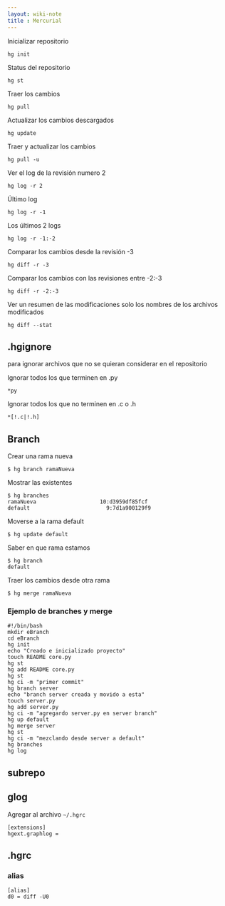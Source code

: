 ```yaml
--- 
layout: wiki-note
title : Mercurial
---
```


Inicializar repositorio

	hg init

Status del repositorio

	hg st

Traer los cambios

	hg pull

Actualizar los cambios descargados

	hg update

Traer y actualizar los cambios

	hg pull -u

Ver el log de la revisión numero 2

	hg log -r 2

Último log

	hg log -r -1

Los últimos 2 logs

	hg log -r -1:-2

Comparar los cambios desde la revisión -3

	hg diff -r -3

Comparar los cambios con las revisiones entre -2:-3

	hg diff -r -2:-3

Ver un resumen de las modificaciones solo los nombres de los archivos modificados

	hg diff --stat

## .hgignore
para ignorar archivos que no se quieran considerar en el repositorio

Ignorar todos los que terminen en .py

	*py

Ignorar todos los que no terminen en .c o .h

	*[!.c|!.h]

## Branch

Crear una rama nueva

	$ hg branch ramaNueva

Mostrar las existentes

	$ hg branches
	ramaNueva                    10:d3959df85fcf
	default                        9:7d1a900129f9

Moverse a la rama default

	$ hg update default

Saber en que rama estamos

	$ hg branch
	default

Traer los cambios desde otra rama

	$ hg merge ramaNueva

### Ejemplo de branches y merge

	#!/bin/bash
	mkdir eBranch
	cd eBranch
	hg init
	echo "Creado e inicializado proyecto"
	touch README core.py
	hg st
	hg add README core.py
	hg st
	hg ci -m "primer commit"
	hg branch server
	echo "branch server creada y movido a esta"
	touch server.py
	hg add server.py
	hg ci -m "agregardo server.py en server branch"
	hg up default
	hg merge server
	hg st
	hg ci -m "mezclando desde server a default"
	hg branches
	hg log

## subrepo
## glog

Agregar al archivo `~/.hgrc`

	[extensions]
	hgext.graphlog =

## .hgrc
### alias

	[alias]
	d0 = diff -U0

